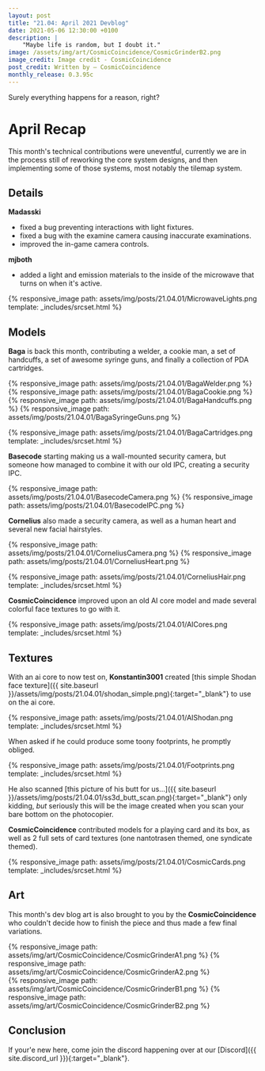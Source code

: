 ```yaml
---
layout: post
title: "21.04: April 2021 Devblog"
date: 2021-05-06 12:30:00 +0100
description: |
    "Maybe life is random, but I doubt it."
image: /assets/img/art/CosmicCoincidence/CosmicGrinderB2.png
image_credit: Image credit - CosmicCoincidence
post_credit: Written by – CosmicCoincidence
monthly_release: 0.3.95c
---
```


Surely everything happens for a reason, right?

# April Recap

This month's technical contributions were uneventful, currently we are in the process still of reworking the core system designs, and then implementing some of those systems, most notably the tilemap system.

## Details

**Madasski**
- fixed a bug preventing interactions with light fixtures.
- fixed a bug with the examine camera causing inaccurate examinations.
- improved the in-game camera controls.

**mjboth**
- added a light and emission materials to the inside of the microwave that turns on when it's active.

{% responsive_image path: assets/img/posts/21.04.01/MicrowaveLights.png template: _includes/srcset.html %}

## Models

**Baga** is back this month, contributing a welder, a cookie man, a set of handcuffs, a set of awesome syringe guns, and finally a collection of PDA cartridges.

<div class='horizontal-2' markdown='1'>
  {% responsive_image path: assets/img/posts/21.04.01/BagaWelder.png %}
  {% responsive_image path: assets/img/posts/21.04.01/BagaCookie.png %}
</div>

<div class='horizontal-2' markdown='1'>
  {% responsive_image path: assets/img/posts/21.04.01/BagaHandcuffs.png %}
  {% responsive_image path: assets/img/posts/21.04.01/BagaSyringeGuns.png %}
</div>

{% responsive_image path: assets/img/posts/21.04.01/BagaCartridges.png template: _includes/srcset.html %}

**Basecode** starting making us a wall-mounted security camera, but someone how managed to combine it with our old IPC, creating a security IPC.

<div class='horizontal-2' markdown='1'>
  {% responsive_image path: assets/img/posts/21.04.01/BasecodeCamera.png %}
  {% responsive_image path: assets/img/posts/21.04.01/BasecodeIPC.png %}
</div>

**Cornelius** also made a security camera, as well as a human heart and several new facial hairstyles.

<div class='horizontal-2' markdown='1'>
  {% responsive_image path: assets/img/posts/21.04.01/CorneliusCamera.png %}
  {% responsive_image path: assets/img/posts/21.04.01/CorneliusHeart.png %}
</div>

{% responsive_image path: assets/img/posts/21.04.01/CorneliusHair.png template: _includes/srcset.html %}

**CosmicCoincidence** improved upon an old AI core model and made several colorful face textures to go with it.

{% responsive_image path: assets/img/posts/21.04.01/AICores.png template: _includes/srcset.html %}

## Textures

With an ai core to now test on, **Konstantin3001** created [this simple Shodan face texture]({{ site.baseurl }}/assets/img/posts/21.04.01/shodan_simple.png){:target="_blank"} to use on the ai core.

{% responsive_image path: assets/img/posts/21.04.01/AIShodan.png template: _includes/srcset.html %}

When asked if he could produce some toony footprints, he promptly obliged.

{% responsive_image path: assets/img/posts/21.04.01/Footprints.png template: _includes/srcset.html %}

He also scanned [this picture of his butt for us...]({{ site.baseurl }}/assets/img/posts/21.04.01/ss3d_butt_scan.png){:target="_blank"} only kidding, *but* seriously this will be the image created when you scan your bare bottom on the photocopier.

**CosmicCoincidence** contributed models for a playing card and its box, as well as 2 full sets of card textures (one nantotrasen themed, one syndicate themed).

{% responsive_image path: assets/img/posts/21.04.01/CosmicCards.png template: _includes/srcset.html %}

## Art

This month's dev blog art is also brought to you by the **CosmicCoincidence** who couldn't decide how to finish the piece and thus made a few final variations.

<div class='horizontal-2' markdown='1'>
{% responsive_image path: assets/img/art/CosmicCoincidence/CosmicGrinderA1.png %}
{% responsive_image path: assets/img/art/CosmicCoincidence/CosmicGrinderA2.png %}
</div>

<div class='horizontal-2' markdown='1'>
{% responsive_image path: assets/img/art/CosmicCoincidence/CosmicGrinderB1.png %}
{% responsive_image path: assets/img/art/CosmicCoincidence/CosmicGrinderB2.png %}
</div>

## Conclusion

If your'e new here, come join the discord happening over at our [Discord]({{ site.discord_url }}){:target="_blank"}.
